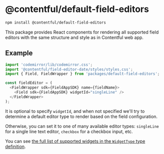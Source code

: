 # @contentful/default-field-editors

```bash
npm install @contentful/default-field-editors
```

This package provides React components for rendering all supported field editors with the same structure and style as in Contentful web app.

## Example

```js
import 'codemirror/lib/codemirror.css';
import '@contentful/field-editor-date/styles/styles.css';
import { Field, FieldWrapper } from 'packages/default-field-editors';

const fieldEditor = (
  <FieldWrapper sdk={FieldAppSDK} name={fieldName}>
    <Field sdk={FieldAppSDK} widgetId="singleLine" />
  </FieldWrapper>
);
```

It is optional to specify `widgetId`, and when not specified we'll try to determine a default editor type to render based on the field configuration.

Otherwise, you can set it to one of many available editor types: `singleLine` for a single line text editor, `checkbox` for a checkbox input, etc.

You can see [the full list of supported widgets in the `WidgetType` type definition](https://github.com/contentful/field-editors/blob/master/packages/default-field-editors/src/types.ts#L24).

